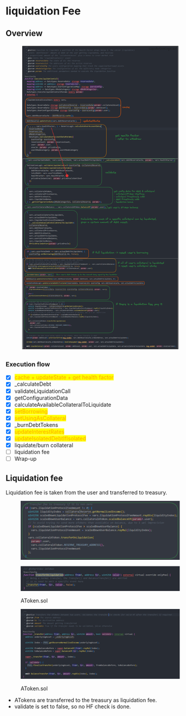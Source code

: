 # liquidation Fee

## Overview

<figure><img src="../../.gitbook/assets/image (205).png" alt=""><figcaption></figcaption></figure>

### Execution flow

* [x] <mark style="color:orange;">cache + updateState + get health factor</mark>
* [x] \_calculateDebt
* [x] validateLiquidationCall
* [x] getConfigurationData
* [x] calculateAvailableCollateralToLiquidate
* [x] <mark style="color:orange;">setBorrowing</mark>
* [x] <mark style="color:orange;">setUsingAsCollateral</mark>
* [x] \_burnDebtTokens
* [x] <mark style="color:orange;">updateInterestRates</mark>
* [x] <mark style="color:orange;">updateIsolatedDebtIfIsolated</mark>
* [x] liquidate/burn collateral
* [ ] liquidation fee
* [ ] Wrap-up

## Liquidation fee

Liquidation fee is taken from the user and transferred to treasury.

<figure><img src="../../.gitbook/assets/image (1) (5).png" alt=""><figcaption></figcaption></figure>

<figure><img src="../../.gitbook/assets/image (1) (1).png" alt=""><figcaption><p>AToken.sol</p></figcaption></figure>

<figure><img src="../../.gitbook/assets/image (2) (1).png" alt=""><figcaption><p>AToken.sol</p></figcaption></figure>

* ATokens are transferred to the treasury as liquidation fee.&#x20;
* validate is set to false, so no HF check is done.

